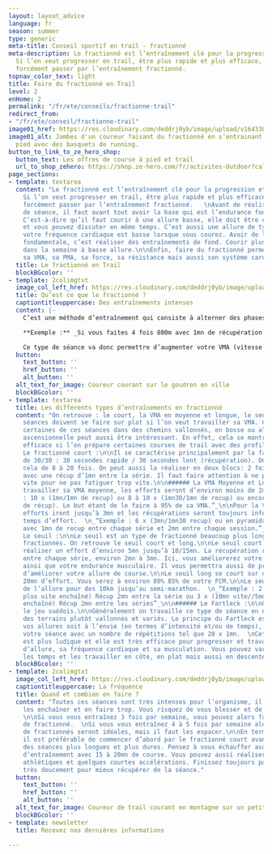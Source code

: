 ```yaml
---
layout: layout_advice
language: fr
season: summer
type: generic
meta-title: Conseil sportif en trail - fractionné
meta-description: Le fractionné est l’entraînement clé pour la progression et la performance.
  Si l’on veut progresser en trail, être plus rapide et plus efficace, vous devrez
  forcément passer par l’entraînement fractionné.
topnav_color_text: light
title: Faire du fractionné en Trail
level: 2
enHome: 2
permalink: "/fr/ete/conseils/fractionne-trail"
redirect_from:
- "/fr/ete/conseil/fractionne-trail"
image01_href: https://res.cloudinary.com/deddrj0yb/image/upload/v1643381204/website/Conseil%20/sporlab-XiZ7pRvCzro-unsplash_fuh2hg.jpg
image01_alt: Jambes d'un coureur faisant du fractionné en s'entrainant en course à
  pied avec des basquets de running.
button_to_link_to_ze_hero_shop:
  button_text: Les offres de course à pied et trail
  url_to_shop_zehero: https://shop.ze-hero.com/fr/activites-Outdoor?calessonstype=all&catypegenderlistsummer=all&calessonsactivitytype=Trail&start-date=
page_sections:
- template: textarea
  content: "Le fractionné est l’entraînement clé pour la progression et la performance.
    Si l’on veut progresser en trail, être plus rapide et plus efficace, vous devrez
    forcément passer par l’entraînement fractionné.   \nAvant de réaliser ce type
    de séance, il faut avant tout avoir la base qui est l’endurance fondamentale.
    C’est-à-dire qu’il faut courir à une allure basse, elle doit être confortable
    et vous pouvez discuter en même temps. C’est aussi une allure de type ultra-trail,
    votre fréquence cardiaque est basse lorsque vous courez. Avoir de l’endurance
    fondamentale, c’est réaliser des entraînements de fond. Courir plusieurs fois
    dans la semaine à basse allure.\n\nEnfin, faire du fractionné permet d’améliorer
    sa VMA, sa PMA, sa force, sa résistance mais aussi son système cardio-respiratoire."
  title: Le fractionné en Trail
  blockBGcolor: ''
- template: 2colimgtxt
  image_col_left_href: https://res.cloudinary.com/deddrj0yb/image/upload/v1643381204/website/Conseil%20/malik-skydsgaard-xlubUawuzrE-unsplash_xclglv.jpg
  title: Qu’est ce que le fractionné ?
  captiontitleuppercase: Des entraînements intenses
  content: |-
    C’est une méthode d’entraînement qui consiste à alterner des phases de course rapides, voire très rapides avec des phases de course de récupération où la vitesse sera plus lente. Le but principal est donc de travailler à une allure intense plus longtemps que si vous étiez à une allure continue.

    **Exemple :** _Si vous faites 4 fois 800m avec 1mn de récupération entre les séries, vous les parcourez tous à une allure plus rapide que si vous faisiez 3,2km en continu. On va donc réaliser un effort plus long à une intensité plus élevée._

    Ce type de séance va donc permettre d’augmenter votre VMA (vitesse maximum aérobie). On va alors améliorer les aptitudes aux changements d’allure, la récupération, le système respiratoire ainsi que la résistance de vos muscles.
  button:
    text_button: ''
    href_button: ''
    alt_button: ''
  alt_text_for_image: Coureur courant sur le goudron en ville
  blockBGcolor: ''
- template: textarea
  title: Les différents types d’entraînements en fractionné
  content: "On retrouve : le court, la VMA en moyenne et longue, le seuil, le Fartleck.\n\nCes
    séances doivent se faire sur plat si l’on veut travailler sa VMA. Cependant, réaliser
    certaines de ces séances dans des chemins vallonnés, en bosse ou alors sur route
    ascensionnelle peut aussi être intéressant. En effet, cela se montre particulièrement
    efficace si l’on prépare certaines courses de trail avec des profils particuliers.\n\n######
    Le fractionné court :\n\nIl se caractérise principalement par la fameuse séance
    de 30/30 : 30 secondes rapide / 30 secondes lent (récupération). On peut répéter
    cela de 8 à 20 fois. On peut aussi la réaliser en deux blocs: 2 fois (8 fois 30/30)
    avec une récup d’1mn entre la série. Il faut faire attention à ne pas partir trop
    vite pour ne pas fatiguer trop vite.\n\n###### La VMA Moyenne et Longue :\n\nPour
    travailler sa VMA moyenne, les efforts seront d’environ moins de 2mn.  \n_“ Exemple
    : 10 x (1mn/1mn de recup) ou 8 à 10 x (1mn30/1mn de recup) ou encore 10 x (400m/1mn30
    de récup). Le but étant de le faire à 95% de sa VMA.”_\n\nPour la VMA longue les
    efforts iront jusqu’à 3mn et les récupérations seront toujours inférieures au
    temps d’effort.  \n_“Exemple : 6 x (3mn/1mn30 recup) ou en pyramidal 4 x (1mn/2mn/3mn)
    avec 1mn de recup entre chaque série et 2mn entre chaque session.”_\n\n######
    Le seuil :\n\nLe seuil est un type de fractionné beaucoup plus long que les autres
    fractionnés. On retrouve le seuil court et long.\n\nLe seuil court consiste à
    réaliser un effort d’environ 5mn jusqu’à 10/15mn. La récupération reste courte
    entre chaque série, environ 2mn à 3mn. Ici, vous améliorerez votre fréquence cardiaque
    ainsi que votre endurance musculaire. Il vous permettra aussi de progresser et
    d’améliorer votre allure de course.\n\nLe seuil long se court sur des temps de
    20mn d’effort. Vous serez à environ 80% 85% de votre FCM.\n\nLe seuil est représentatif
    de l’allure pour des 10km jusqu’au semi-marathon.  \n_“Exemple : 2 x (10mn vite/10mn
    plus vite enchaîné) Récup 2mn entre la série ou 3 x (10mn vite//5mn très vite
    enchaîné) Récup 2mn entre les séries”_\n\n###### Le Fartleck :\n\nOn l’appelle
    le jeu suédois.\n\nGénéralement on travaille ce type de séance en nature, sur
    des terrains plutôt vallonnés et variés. Le principe du Fartleck est de varier
    vos allures soit à l’envie (en termes d’intensité et/ou de temps), soit en codifiant
    votre séance avec un nombre de répétitions tel que 20 x 1mn.  \nCette méthode
    est plus ludique et elle est très efficace pour progresser et travailler les variations
    d’allure, sa fréquence cardiaque et sa musculation. Vous pouvez varier les allures,
    les temps et les travailler en côte, en plat mais aussi en descente."
  blockBGcolor: ''
- template: 2colimgtxt
  image_col_left_href: https://res.cloudinary.com/deddrj0yb/image/upload/v1643381204/website/Conseil%20/brian-erickson-ukqBUIYk6zM-unsplash_q2kml8.jpg
  captiontitleuppercase: La fréquence
  title: Quand et combien en faire ?
  content: "Toutes ces séances sont très intenses pour l’organisme, il ne faut pas
    les enchaîner et en faire trop. Vous risquez de vous blesser et de vous fatiguer.
    \n\nSi vous vous entraînez 3 fois par semaine, vous pouvez alors faire une séance
    de fractionné.  \nSi vous vous entraînez 4 à 5 fois par semaine alors 2 séances
    de fractionnés seront idéales, mais il faut les espacer.\n\nEn termes de préparation,
    il est préférable de commencer d’abord par le fractionné court avant de réaliser
    des séances plus longues et plus dures. Pensez à vous échauffer avant chaque session
    d’entraînement avec 15 à 20mn de course. Vous pouvez aussi réaliser des gammes
    athlétiques et quelques courtes accélérations. Finissez toujours par 10mn de course
    très doucement pour mieux récupérer de la séance."
  button:
    text_button: ''
    href_button: ''
    alt_button: ''
  alt_text_for_image: Coureur de trail courant en montagne sur un petit chemin
  blockBGcolor: ''
- template: newsletter
  title: Recevez nos dernières informations

---
```

